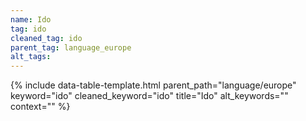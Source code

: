 ```yaml
---
name: Ido
tag: ido
cleaned_tag: ido
parent_tag: language_europe
alt_tags: 
---
```


{% include data-table-template.html 
  parent_path="language/europe" 
  keyword="ido" 
  cleaned_keyword="ido" 
  title="Ido"
  alt_keywords=""
  context=""
%}

